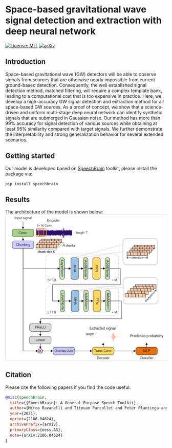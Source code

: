 # Space-based gravitational wave signal detection and extraction with deep neural network


[![License: MIT](https://img.shields.io/badge/License-MIT-green.svg?style=for-the-badge&logo=appveyor)](https://opensource.org/licenses/MIT) [![arXiv](https://img.shields.io/badge/arXiv-2207.07414-red?style=for-the-badge&logo=appveyor)](https://arxiv.org/abs/2207.07414) 

## Introduction

Space-based gravitational wave (GW) detectors will be able to observe signals from sources that are otherwise nearly impossible from current ground-based detection. 
Consequently, the well established signal detection method, matched filtering, will require a complex template bank, leading to a computational cost that is too expensive in practice. 
Here, we develop a high-accuracy GW signal detection and extraction method for all space-based GW sources. 
As a proof of concept, we show that a science-driven and uniform multi-stage deep neural network can identify synthetic signals that are submerged in Gaussian noise. 
Our method has more than 99% accuracy for signal detection of various sources while obtaining at least 95% similarity compared with target signals. 
We further demonstrate the interpretability and strong generalization behavior for several extended scenarios.

## Getting started

Our model is developed based on [SpeechBrain](https://speechbrain.github.io/) toolkit, please install the package via:
  ```
  pip install speechbrain
  ``` 

## Results
The architecture of the model is shown below:
![network|300](images/network.png)

## Citation
Please cite the following papers if you find the code useful:
```bibtex
@misc{speechbrain,
  title={{SpeechBrain}: A General-Purpose Speech Toolkit},
  author={Mirco Ravanelli and Titouan Parcollet and Peter Plantinga and Aku Rouhe and Samuele Cornell and Loren Lugosch and Cem Subakan and Nauman Dawalatabad and Abdelwahab Heba and Jianyuan Zhong and Ju-Chieh Chou and Sung-Lin Yeh and Szu-Wei Fu and Chien-Feng Liao and Elena Rastorgueva and François Grondin and William Aris and Hwidong Na and Yan Gao and Renato De Mori and Yoshua Bengio},
  year={2021},
  eprint={2106.04624},
  archivePrefix={arXiv},
  primaryClass={eess.AS},
  note={arXiv:2106.04624}
}
```